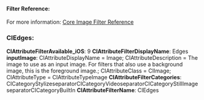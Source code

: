 #### Filter Reference:
For more information: [Core Image Filter Reference](https://developer.apple.com/library/archive/documentation/GraphicsImaging/Reference/CoreImageFilterReference/index.html)

### CIEdges:
**CIAttributeFilterAvailable_iOS**: 9
**CIAttributeFilterDisplayName**: Edges
**inputImage**:
CIAttributeDisplayName = Image;
CIAttributeDescription = The image to use as an input image. For filters that also use a background image, this is the foreground image.;
CIAttributeClass = CIImage;
CIAttributeType = CIAttributeTypeImage
**CIAttributeFilterCategories**: CICategoryStylizeseparatorCICategoryVideoseparatorCICategoryStillImageseparatorCICategoryBuiltIn
**CIAttributeFilterName**: CIEdges
